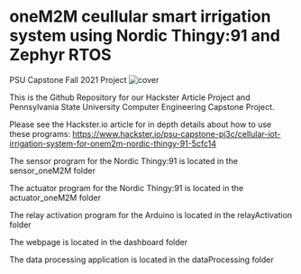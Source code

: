 # oneM2M ceullular smart irrigation system using Nordic Thingy:91 and Zephyr RTOS
PSU Capstone Fall 2021 Project
![cover](https://user-images.githubusercontent.com/44148423/145294871-36fc1839-5bb9-4aea-9425-44a90e24f6c9.jpg)

This is the Github Repository for our Hackster Article Project and Pennsylvania State University Computer Engineering Capstone Project.

Please see the Hackster.io article for in depth details about how to use these programs: https://www.hackster.io/psu-capstone-pj3c/cellular-iot-irrigation-system-for-onem2m-nordic-thingy-91-5cfc14
  
  The sensor program for the Nordic Thingy:91 is located in the sensor_oneM2M folder
  
  The actuator program for the Nordic Thingy:91 is located in the actuator_oneM2M folder
  
  The relay activation program for the Arduino is located in the relayActivation folder
  
  The webpage is located in the dashboard folder
  
  The data processing application is located in the dataProcessing folder
  
